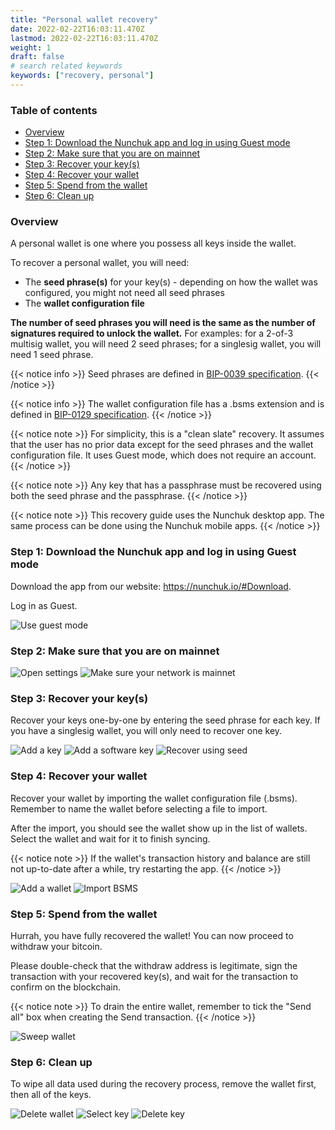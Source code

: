 ```yaml
---
title: "Personal wallet recovery"
date: 2022-02-22T16:03:11.470Z
lastmod: 2022-02-22T16:03:11.470Z
weight: 1
draft: false
# search related keywords
keywords: ["recovery, personal"]
---
```


### Table of contents
* [Overview](#overview)
* [Step 1: Download the Nunchuk app and log in using Guest mode](#step1)
* [Step 2: Make sure that you are on mainnet](#step2)
* [Step 3: Recover your key(s)](#step3)
* [Step 4: Recover your wallet](#step4)
* [Step 5: Spend from the wallet](#step5)
* [Step 6: Clean up](#step6)

### Overview <a name="overview"></a>

A personal wallet is one where you possess all keys inside the wallet.

To recover a personal wallet, you will need:
* The **seed phrase(s)** for your key(s) - depending on how the wallet was configured, you might not need all seed phrases
* The **wallet configuration file**

**The number of seed phrases you will need is the same as the number of signatures required to unlock the wallet.** For examples: for a 2-of-3 multisig wallet, you will need 2 seed phrases; for a singlesig wallet, you will need 1 seed phrase.

{{< notice info >}}
  Seed phrases are defined in [BIP-0039 specification](https://github.com/bitcoin/bips/blob/master/bip-0039.mediawiki).
{{< /notice >}}

{{< notice info >}}
  The wallet configuration file has a .bsms extension and is defined in [BIP-0129 specification](https://github.com/bitcoin/bips/blob/master/bip-0129.mediawiki).
{{< /notice >}}

{{< notice note >}}
  For simplicity, this is a "clean slate" recovery. It assumes that the user has no prior data except for the seed phrases and the wallet configuration file. It uses Guest mode, which does not require an account.
{{< /notice >}}

{{< notice note >}}
  Any key that has a passphrase must be recovered using both the seed phrase and the passphrase.
{{< /notice >}}

{{< notice note >}}
  This recovery guide uses the Nunchuk desktop app. The same process can be done using the Nunchuk mobile apps.
{{< /notice >}}

### Step 1: Download the Nunchuk app and log in using Guest mode <a name="step1"></a>
Download the app from our website: https://nunchuk.io/#Download.

Log in as Guest.

![Use guest mode](guest_mode.jpg)

### Step 2: Make sure that you are on mainnet <a name="step2"></a>

![Open settings](settings.jpg)
![Make sure your network is mainnet](network_settings.jpg)

### Step 3: Recover your key(s) <a name="step3"></a>

Recover your keys one-by-one by entering the seed phrase for each key. If you have a singlesig wallet, you will only need to recover one key.

![Add a key](add_key.jpg)
![Add a software key](add_software_key.jpg)
![Recover using seed](recover_with_seed.jpg)

### Step 4: Recover your wallet <a name="step4"></a>

Recover your wallet by importing the wallet configuration file (.bsms). Remember to name the wallet before selecting a file to import.

After the import, you should see the wallet show up in the list of wallets. Select the wallet and wait for it to finish syncing.

{{< notice note >}}
  If the wallet's transaction history and balance are still not up-to-date after a while, try restarting the app.
{{< /notice >}}

![Add a wallet](add_wallet.jpg)
![Import BSMS](import_bsms.jpg)

### Step 5: Spend from the wallet <a name="step5"></a>

Hurrah, you have fully recovered the wallet! You can now proceed to withdraw your bitcoin.

Please double-check that the withdraw address is legitimate, sign the transaction with your recovered key(s), and wait for the transaction to confirm on the blockchain.

{{< notice note >}}
  To drain the entire wallet, remember to tick the "Send all" box when creating the Send transaction.
{{< /notice >}}

![Sweep wallet](sweep_wallet.jpg)

### Step 6: Clean up <a name="step6"></a>

To wipe all data used during the recovery process, remove the wallet first, then all of the keys.

![Delete wallet](delete_wallet.jpg)
![Select key](select_key.jpg)
![Delete key](delete_key.jpg)
